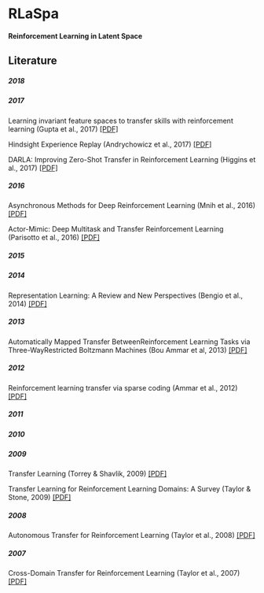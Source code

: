 # RLaSpa
#### Reinforcement Learning in Latent Space


## Literature

##### 2018

##### 2017
Learning invariant feature spaces to transfer skills with reinforcement learning (Gupta et al., 2017) [[PDF]](https://arxiv.org/pdf/1703.02949.pdf)

Hindsight Experience Replay (Andrychowicz et al., 2017) [[PDF]](https://arxiv.org/pdf/1707.01495.pdf)

DARLA: Improving Zero-Shot Transfer in Reinforcement Learning (Higgins et al., 2017) [[PDF]](https://arxiv.org/pdf/1707.08475.pdf)

##### 2016
Asynchronous Methods for Deep Reinforcement Learning (Mnih et al., 2016) [[PDF]](https://arxiv.org/pdf/1602.01783.pdf)

Actor-Mimic: Deep Multitask and Transfer Reinforcement Learning (Parisotto et al., 2016) [[PDF]](https://arxiv.org/pdf/1511.06342.pdf)

##### 2015

##### 2014
Representation Learning: A Review and New Perspectives (Bengio et al., 2014) [[PDF]](https://arxiv.org/pdf/1206.5538.pdf)

##### 2013
Automatically Mapped Transfer BetweenReinforcement Learning Tasks via Three-WayRestricted Boltzmann Machines (Bou Ammar et al, 2013) [[PDF]](http://www.ecmlpkdd2013.org/wp-content/uploads/2013/07/624.pdf)

##### 2012
Reinforcement learning transfer via sparse coding (Ammar et al., 2012) [[PDF]](https://pdfs.semanticscholar.org/65ea/abe5733ced3264c8939867561d133bfd8585.pdf)

##### 2011

##### 2010

##### 2009
Transfer Learning (Torrey & Shavlik, 2009) [[PDF]](http://ftp.cs.wisc.edu/machine-learning/shavlik-group/torrey.handbook09.pdf)

Transfer Learning for Reinforcement Learning Domains: A Survey (Taylor & Stone, 2009) [[PDF]](http://www.jmlr.org/papers/volume10/taylor09a/taylor09a.pdf)

##### 2008
Autonomous Transfer for Reinforcement Learning (Taylor et al., 2008) [[PDF]](https://pdfs.semanticscholar.org/316a/0dc979b4afc312f2c8ad6e6a65dfc4ff6c7b.pdf)

##### 2007
Cross-Domain Transfer for Reinforcement Learning (Taylor et al., 2007) [[PDF]](http://irll.eecs.wsu.edu/wp-content/papercite-data/pdf/icml07-taylor.pdf)
